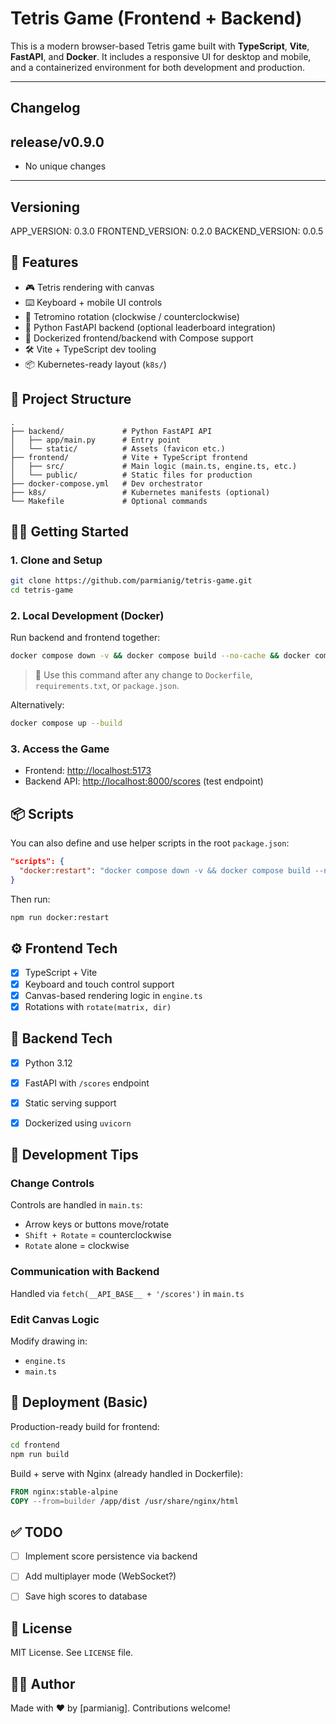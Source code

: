 # Tetris Game (Frontend + Backend)

This is a modern browser-based Tetris game built with **TypeScript**, **Vite**, **FastAPI**, and **Docker**. It includes a responsive UI for desktop and mobile, and a containerized environment for both development and production.

---
## Changelog
<!-- changelog -->
## release/v0.9.0
* No unique changes

---

## Versioning
APP_VERSION: 0.3.0
FRONTEND_VERSION: 0.2.0
BACKEND_VERSION: 0.0.5

## 🚀 Features

* 🎮 Tetris rendering with canvas
* ⌨️ Keyboard + mobile UI controls
* 🔁 Tetromino rotation (clockwise / counterclockwise)
* 🐍 Python FastAPI backend (optional leaderboard integration)
* 🐳 Dockerized frontend/backend with Compose support
* 🛠️ Vite + TypeScript dev tooling
* 📦 Kubernetes-ready layout (`k8s/`)


## 📁 Project Structure

```
.
├── backend/             # Python FastAPI API
│   ├── app/main.py      # Entry point
│   └── static/          # Assets (favicon etc.)
├── frontend/            # Vite + TypeScript frontend
│   ├── src/             # Main logic (main.ts, engine.ts, etc.)
│   └── public/          # Static files for production
├── docker-compose.yml   # Dev orchestrator
├── k8s/                 # Kubernetes manifests (optional)
└── Makefile             # Optional commands
```


## 🧑‍💻 Getting Started

### 1. Clone and Setup

```bash
git clone https://github.com/parmianig/tetris-game.git
cd tetris-game
```

### 2. Local Development (Docker)

Run backend and frontend together:

```bash
docker compose down -v && docker compose build --no-cache && docker compose up
```

> 🔁 Use this command after any change to `Dockerfile`, `requirements.txt`, or `package.json`.

Alternatively:

```bash
docker compose up --build
```

### 3. Access the Game

* Frontend: [http://localhost:5173](http://localhost:5173)
* Backend API: [http://localhost:8000/scores](http://localhost:8000/scores) (test endpoint)


## 📦 Scripts

You can also define and use helper scripts in the root `package.json`:

```json
"scripts": {
  "docker:restart": "docker compose down -v && docker compose build --no-cache && docker compose up"
}
```

Then run:

```bash
npm run docker:restart
```


## ⚙️ Frontend Tech

* [x] TypeScript + Vite
* [x] Keyboard and touch control support
* [x] Canvas-based rendering logic in `engine.ts`
* [x] Rotations with `rotate(matrix, dir)`

## 🐍 Backend Tech

* [x] Python 3.12
* [x] FastAPI with `/scores` endpoint
* [x] Static serving support
* [x] Dockerized using `uvicorn`


## 🧪 Development Tips

### Change Controls

Controls are handled in `main.ts`:

* Arrow keys or buttons move/rotate
* `Shift + Rotate` = counterclockwise
* `Rotate` alone = clockwise

### Communication with Backend

Handled via `fetch(__API_BASE__ + '/scores')` in `main.ts`

### Edit Canvas Logic

Modify drawing in:

* `engine.ts`
* `main.ts`


## 🐳 Deployment (Basic)

Production-ready build for frontend:

```bash
cd frontend
npm run build
```

Build + serve with Nginx (already handled in Dockerfile):

```Dockerfile
FROM nginx:stable-alpine
COPY --from=builder /app/dist /usr/share/nginx/html
```


## ✅ TODO

* [ ] Implement score persistence via backend
* [ ] Add multiplayer mode (WebSocket?)
* [ ] Save high scores to database


## 📄 License

MIT License. See `LICENSE` file.


## 👨‍💻 Author

Made with ❤️ by \[parmianig]. Contributions welcome!
